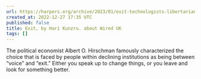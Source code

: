 ```yaml
---
url: https://harpers.org/archive/2023/01/exit-technologists-libertarianism/
created_at: 2022-12-27 17:35 UTC
published: false
title: Exit, by Hari Kunzru. about Wired UK
tags: []
---
```


The political economist Albert O. Hirschman famously characterized the choice that is faced by people within declining institutions as being between “voice” and “exit.” Either you speak up to change things, or you leave and look for something better.
